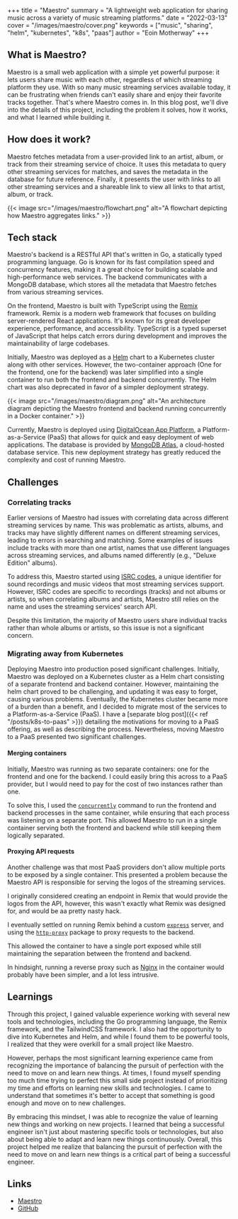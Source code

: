 +++
title = "Maestro"
summary = "A lightweight web application for sharing music across a variety of music streaming platforms."
date = "2022-03-13"
cover = "/images/maestro/cover.png"
keywords = ["music", "sharing", "helm", "kubernetes", "k8s", "paas"]
author = "Eoin Motherway"
+++

## What is Maestro?

Maestro is a small web application with a simple yet powerful purpose: it lets users share music with each other, regardless of which streaming platform they use. With so many music streaming services available today, it can be frustrating when friends can't easily share and enjoy their favorite tracks together. That's where Maestro comes in. In this blog post, we'll dive into the details of this project, including the problem it solves, how it works, and what I learned while building it.

## How does it work?

Maestro fetches metadata from a user-provided link to an artist, album, or track from their streaming service of choice. It uses this metadata to query other streaming services for matches, and saves the metadata in the database for future reference. Finally, it presents the user with links to all other streaming services and a shareable link to view all links to that artist, album, or track.

{{< image src="/images/maestro/flowchart.png" alt="A flowchart depicting how Maestro aggregates links." >}}

## Tech stack

Maestro's backend is a RESTful API that's written in Go, a statically typed programming language. Go is known for its fast compilation speed and concurrency features, making it a great choice for building scalable and high-performance web services. The backend communicates with a MongoDB database, which stores all the metadata that Maestro fetches from various streaming services.

On the frontend, Maestro is built with TypeScript using the [Remix](https://remix.run) framework. Remix is a modern web framework that focuses on building server-rendered React applications. It's known for its great developer experience, performance, and accessibility. TypeScript is a typed superset of JavaScript that helps catch errors during development and improves the maintainability of large codebases.

Initially, Maestro was deployed as a [Helm](https://helm.sh) chart to a Kubernetes cluster along with other services. However, the two-container approach (One for the frontend, one for the backend) was later simplified into a single container to run both the frontend and backend concurrently. The Helm chart was also deprecated in favor of a simpler deployment strategy.

{{< image src="/images/maestro/diagram.png" alt="An architecture diagram depicting the Maestro frontend and backend running concurrently in a Docker container." >}}

Currently, Maestro is deployed using [DigitalOcean App Platform](https://www.digitalocean.com/products/app-platform), a Platform-as-a-Service (PaaS) that allows for quick and easy deployment of web applications. The database is provided by [MongoDB Atlas](https://www.mongodb.com/atlas/database), a cloud-hosted database service. This new deployment strategy has greatly reduced the complexity and cost of running Maestro.

## Challenges

### Correlating tracks

Earlier versions of Maestro had issues with correlating data across different streaming services by name. This was problematic as artists, albums, and tracks may have slightly different names on different streaming services, leading to errors in searching and matching. Some examples of issues include tracks with more than one artist, names that use different languages across streaming services, and albums named differently (e.g., "Deluxe Edition" albums).

To address this, Maestro started using [ISRC codes](https://en.wikipedia.org/wiki/International_Standard_Recording_Code), a unique identifier for sound recordings and music videos that most streaming services support. However, ISRC codes are specific to recordings (tracks) and not albums or artists, so when correlating albums and artists, Maestro still relies on the name and uses the streaming services' search API.

Despite this limitation, the majority of Maestro users share individual tracks rather than whole albums or artists, so this issue is not a significant concern.

### Migrating away from Kubernetes

Deploying Maestro into production posed significant challenges. Initially, Maestro was deployed on a Kubernetes cluster as a Helm chart consisting of a separate frontend and backend container. However, maintaining the helm chart proved to be challenging, and updating it was easy to forget, causing various problems. Eventually, the Kubernetes cluster became more of a burden than a benefit, and I decided to migrate most of the services to a Platform-as-a-Service (PaaS). I have a [separate blog post]({{< ref "/posts/k8s-to-paas" >}}) detailing the motivations for moving to a PaaS offering, as well as describing the process.
Nevertheless, moving Maestro to a PaaS presented two significant challenges.

#### Merging containers

Initially, Maestro was running as two separate containers: one for the frontend and one for the backend. I could easily bring this across to a PaaS provider, but I would need to pay for the cost of two instances rather than one.

To solve this, I used the [`concurrently`](https://www.npmjs.com/package/concurrently) command to run the frontend and backend processes in the same container, while ensuring that each process was listening on a separate port.
This allowed Maestro to run in a single container serving both the frontend and backend while still keeping them logically separated.

#### Proxying API requests

Another challenge was that most PaaS providers don't allow multiple ports to be exposed by a single container. This presented a problem because the Maestro API is responsible for serving the logos of the streaming services.

I originally considered creating an endpoint in Remix that would provide the logos from the API, however, this wasn't exactly what Remix was designed for, and would be aa pretty nasty hack.

I eventually settled on running Remix behind a custom [`express`](https://www.npmjs.com/package/express) server, and using the [`http-proxy`](https://www.npmjs.com/package/http-proxy) package to proxy requests to the backend.

This allowed the container to have a single port exposed while still maintaining the separation between the frontend and backend.

In hindsight, running a reverse proxy such as [Nginx](https://nginx.org) in the container would probably have been simpler, and a lot less intrusive.

## Learnings

Through this project, I gained valuable experience working with several new tools and technologies, including the Go programming language, the Remix framework, and the TailwindCSS framework. I also had the opportunity to dive into Kubernetes and Helm, and while I found them to be powerful tools, I realized that they were overkill for a small project like Maestro.

However, perhaps the most significant learning experience came from recognizing the importance of balancing the pursuit of perfection with the need to move on and learn new things. At times, I found myself spending too much time trying to perfect this small side project instead of prioritizing my time and efforts on learning new skills and technologies. I came to understand that sometimes it's better to accept that something is good enough and move on to new challenges.

By embracing this mindset, I was able to recognize the value of learning new things and working on new projects. I learned that being a successful engineer isn't just about mastering specific tools or technologies, but also about being able to adapt and learn new things continuously. Overall, this project helped me realize that balancing the pursuit of perfection with the need to move on and learn new things is a critical part of being a successful engineer.

## Links

- [Maestro](https://maestro.yukitsune.dev)
- [GitHub](https://github.com/yukitsune/maestro)
